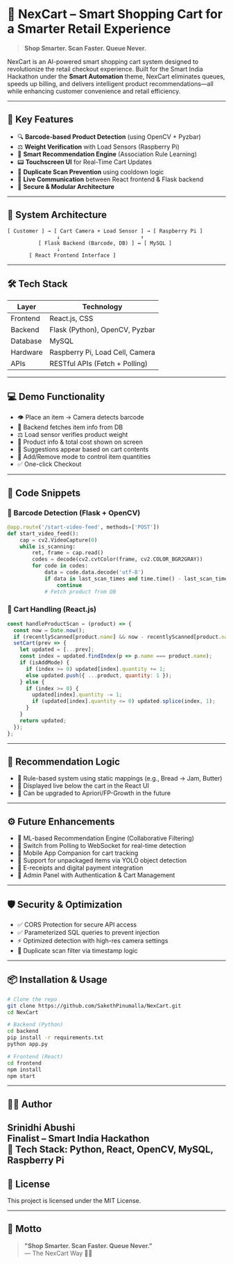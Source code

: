# 🛒 NexCart – Smart Shopping Cart for a Smarter Retail Experience

> **Shop Smarter. Scan Faster. Queue Never.**

NexCart is an AI-powered smart shopping cart system designed to revolutionize the retail checkout experience. Built for the Smart India Hackathon under the **Smart Automation** theme, NexCart eliminates queues, speeds up billing, and delivers intelligent product recommendations—all while enhancing customer convenience and retail efficiency.

---

## 🚀 Key Features

- 🔍 **Barcode-based Product Detection** (using OpenCV + Pyzbar)
- ⚖️ **Weight Verification** with Load Sensors (Raspberry Pi)
- 💬 **Smart Recommendation Engine** (Association Rule Learning)
- 📟 **Touchscreen UI** for Real-Time Cart Updates
- 🔁 **Duplicate Scan Prevention** using cooldown logic
- 📡 **Live Communication** between React frontend & Flask backend
- 🔐 **Secure & Modular Architecture**

---

## 🧠 System Architecture

```
[ Customer ] → [ Cart Camera + Load Sensor ] → [ Raspberry Pi ]
                ↓                          ↑
          [ Flask Backend (Barcode, DB) ] ↔ [ MySQL ]
                ↓
       [ React Frontend Interface ]
```

---

## 🛠️ Tech Stack

| Layer       | Technology            |
|-------------|------------------------|
| Frontend    | React.js, CSS          |
| Backend     | Flask (Python), OpenCV, Pyzbar |
| Database    | MySQL                  |
| Hardware    | Raspberry Pi, Load Cell, Camera |
| APIs        | RESTful APIs (Fetch + Polling) |

---

## 💻 Demo Functionality

- 👁️ Place an item → Camera detects barcode
- 💾 Backend fetches item info from DB
- ⚖️ Load sensor verifies product weight
- 🧮 Product info & total cost shown on screen
- 🤖 Suggestions appear based on cart contents
- 🔄 Add/Remove mode to control item quantities
- ✅ One-click Checkout

---

## 🧬 Code Snippets

### 📸 Barcode Detection (Flask + OpenCV)

```python
@app.route('/start-video-feed', methods=['POST'])
def start_video_feed():
    cap = cv2.VideoCapture(0)
    while is_scanning:
        ret, frame = cap.read()
        codes = decode(cv2.cvtColor(frame, cv2.COLOR_BGR2GRAY))
        for code in codes:
            data = code.data.decode('utf-8')
            if data in last_scan_times and time.time() - last_scan_times[data] < 10:
                continue
            # Fetch product from DB
```

### 🛒 Cart Handling (React.js)

```js
const handleProductScan = (product) => {
  const now = Date.now();
  if (recentlyScanned[product.name] && now - recentlyScanned[product.name] < 10000) return;
  setCart(prev => {
    let updated = [...prev];
    const index = updated.findIndex(p => p.name === product.name);
    if (isAddMode) {
      if (index >= 0) updated[index].quantity += 1;
      else updated.push({ ...product, quantity: 1 });
    } else {
      if (index >= 0) {
        updated[index].quantity -= 1;
        if (updated[index].quantity <= 0) updated.splice(index, 1);
      }
    }
    return updated;
  });
};
```

---

## 🧠 Recommendation Logic

- 🧾 Rule-based system using static mappings (e.g., Bread → Jam, Butter)
- 🔁 Displayed live below the cart in the React UI
- 🚀 Can be upgraded to Apriori/FP-Growth in the future

---

## ⚙️ Future Enhancements

- 🧠 ML-based Recommendation Engine (Collaborative Filtering)
- 📶 Switch from Polling to WebSocket for real-time detection
- 📱 Mobile App Companion for cart tracking
- 🧺 Support for unpackaged items via YOLO object detection
- 🧾 E-receipts and digital payment integration
- 🔐 Admin Panel with Authentication & Cart Management

---

## 🛡️ Security & Optimization

- ✅ CORS Protection for secure API access
- ✅ Parameterized SQL queries to prevent injection
- ⚡ Optimized detection with high-res camera settings
- 🚫 Duplicate scan filter via timestamp logic

---

## 📦 Installation & Usage

```bash
# Clone the repo
git clone https://github.com/SakethPinumalla/NexCart.git
cd NexCart

# Backend (Python)
cd backend
pip install -r requirements.txt
python app.py

# Frontend (React)
cd frontend
npm install
npm start
```

---

## 👨‍💻 Author

**Srinidhi Abushi**  
Finalist – Smart India Hackathon  
🚀 Tech Stack: Python, React, OpenCV, MySQL, Raspberry Pi  
---

## 📃 License

This project is licensed under the MIT License.

---

## 🫡 Motto

> **"Shop Smarter. Scan Faster. Queue Never."**  
> — The NexCart Way 🛒✨

